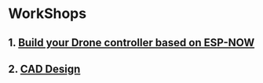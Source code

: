 # WorkShops
## 1. [Build your Drone controller based on ESP-NOW](./workshop1/readme.md)
## 2. [CAD Design](https://github.com/UBRoboticsWorkshop/WorkShops_S2_24/tree/main/workshop2)
